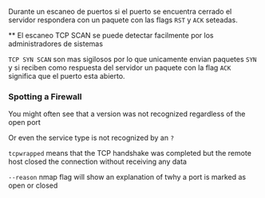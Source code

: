 Durante un escaneo de puertos si el puerto se encuentra cerrado el servidor respondera con un paquete con las flags `RST` y `ACK` seteadas.

** El escaneo TCP SCAN se puede detectar facilmente por los administradores de sistemas

`TCP SYN SCAN` son mas sigilosos por lo que unicamente envian paquetes `SYN` y si reciben como respuesta del servidor un paquete con la flag `ACK` significa que
el puerto esta abierto.

### Spotting a Firewall
You might often see that a version was not recognized regardless of the open port 

Or even the service type is not recognized by an `?`

`tcpwrapped` means that the TCP handshake was completed but the remote host closed the connection without receiving any data

`--reason` nmap flag will show an explanation of twhy a port is marked as open or closed

